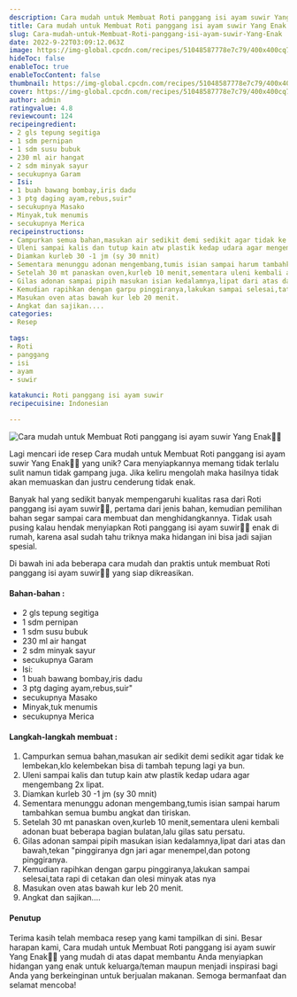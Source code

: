 ```yaml
---
description: Cara mudah untuk Membuat Roti panggang isi ayam suwir Yang Enak"
title: Cara mudah untuk Membuat Roti panggang isi ayam suwir Yang Enak
slug: Cara-mudah-untuk-Membuat-Roti-panggang-isi-ayam-suwir-Yang-Enak
date: 2022-9-22T03:09:12.063Z
image: https://img-global.cpcdn.com/recipes/51048587778e7c79/400x400cq70/photo.jpg
hideToc: false
enableToc: true
enableTocContent: false
thumbnail: https://img-global.cpcdn.com/recipes/51048587778e7c79/400x400cq70/photo.jpg
cover: https://img-global.cpcdn.com/recipes/51048587778e7c79/400x400cq70/photo.jpg
author: admin
ratingvalue: 4.8
reviewcount: 124
recipeingredient:
- 2 gls tepung segitiga
- 1 sdm pernipan
- 1 sdm susu bubuk
- 230 ml air hangat
- 2 sdm minyak sayur
- secukupnya Garam
- Isi:
- 1 buah bawang bombay,iris dadu
- 3 ptg daging ayam,rebus,suir"
- secukupnya Masako
- Minyak,tuk menumis
- secukupnya Merica
recipeinstructions:
- Campurkan semua bahan,masukan air sedikit demi sedikit agar tidak ke lembekan,klo kelembekan bisa di tambah tepung lagi ya bun.
- Uleni sampai kalis dan tutup kain atw plastik kedap udara agar mengembang 2x lipat.
- Diamkan kurleb 30 -1 jm (sy 30 mnit)
- Sementara menunggu adonan mengembang,tumis isian sampai harum tambahkan semua bumbu angkat dan tiriskan.
- Setelah 30 mt panaskan oven,kurleb 10 menit,sementara uleni kembali adonan buat beberapa bagian bulatan,lalu gilas satu persatu.
- Gilas adonan sampai pipih masukan isian kedalamnya,lipat dari atas dan bawah,tekan "pinggiranya dgn jari agar menempel,dan potong pinggiranya.
- Kemudian rapihkan dengan garpu pinggiranya,lakukan sampai selesai,tata rapi di cetakan dan olesi minyak atas nya
- Masukan oven atas bawah kur leb 20 menit.
- Angkat dan sajikan....
categories:
- Resep

tags:
- Roti
- panggang
- isi
- ayam
- suwir

katakunci: Roti panggang isi ayam suwir
recipecuisine: Indonesian

---
```


![Cara mudah untuk Membuat Roti panggang isi ayam suwir Yang Enak👩‍🍳](https://img-global.cpcdn.com/recipes/51048587778e7c79/400x400cq70/photo.jpg)

Lagi mencari ide resep Cara mudah untuk Membuat Roti panggang isi ayam suwir Yang Enak👩‍🍳 yang unik? Cara menyiapkannya memang tidak terlalu sulit namun tidak gampang juga. Jika keliru mengolah maka hasilnya tidak akan memuaskan dan justru cenderung tidak enak.

Banyak hal yang sedikit banyak mempengaruhi kualitas rasa dari Roti panggang isi ayam suwir👩‍🍳, pertama dari jenis bahan, kemudian pemilihan bahan segar sampai cara membuat dan menghidangkannya. Tidak usah pusing kalau hendak menyiapkan Roti panggang isi ayam suwir👩‍🍳 enak di rumah, karena asal sudah tahu triknya maka hidangan ini bisa jadi sajian spesial.

Di bawah ini ada beberapa cara mudah dan praktis untuk membuat Roti panggang isi ayam suwir👩‍🍳 yang siap dikreasikan.

<!--inarticleads1-->

#### Bahan-bahan :

- 2 gls tepung segitiga
- 1 sdm pernipan
- 1 sdm susu bubuk
- 230 ml air hangat
- 2 sdm minyak sayur
- secukupnya Garam
- Isi:
- 1 buah bawang bombay,iris dadu
- 3 ptg daging ayam,rebus,suir"
- secukupnya Masako
- Minyak,tuk menumis
- secukupnya Merica

<!--inarticleads2-->

#### Langkah-langkah membuat :

1. Campurkan semua bahan,masukan air sedikit demi sedikit agar tidak ke lembekan,klo kelembekan bisa di tambah tepung lagi ya bun.
1. Uleni sampai kalis dan tutup kain atw plastik kedap udara agar mengembang 2x lipat.
1. Diamkan kurleb 30 -1 jm (sy 30 mnit)
1. Sementara menunggu adonan mengembang,tumis isian sampai harum tambahkan semua bumbu angkat dan tiriskan.
1. Setelah 30 mt panaskan oven,kurleb 10 menit,sementara uleni kembali adonan buat beberapa bagian bulatan,lalu gilas satu persatu.
1. Gilas adonan sampai pipih masukan isian kedalamnya,lipat dari atas dan bawah,tekan "pinggiranya dgn jari agar menempel,dan potong pinggiranya.
1. Kemudian rapihkan dengan garpu pinggiranya,lakukan sampai selesai,tata rapi di cetakan dan olesi minyak atas nya
1. Masukan oven atas bawah kur leb 20 menit.
1. Angkat dan sajikan....

#### Penutup

Terima kasih telah membaca resep yang kami tampilkan di sini. Besar harapan kami, Cara mudah untuk Membuat Roti panggang isi ayam suwir Yang Enak👩‍🍳 yang mudah di atas dapat membantu Anda menyiapkan hidangan yang enak untuk keluarga/teman maupun menjadi inspirasi bagi Anda yang berkeinginan untuk berjualan makanan. Semoga bermanfaat dan selamat mencoba!